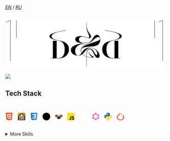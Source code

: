 ###### [EN] / [RU]

[![Image of text that says 'Des and Dev'. Uses font Black Mamba by Swiss Typefaces.](./images/banner.svg 'Des and Dev')](https://github.com/mevius6)

<!-- [![Visits Badge](https://badges.pufler.dev/visits/mevius6/mevius6)](https://github.com/mevius6) -->
![](https://img.shields.io/github/watchers/mevius6/mevius6?label=👁&color=000)

<!--[![Tech Stack](https://github-readme-stats.vercel.app/api/top-langs/?username=mevius6&title_color=24292e&text_color=24292e&border_color=eeff89&bg_color=135,eeff89,eeff8975,eeff8925&locale=en&border_radius=8&layout=compact&card_width=320&langs_count=10&custom_title=Tech+Stack)](https://github.com/anuraghazra/github-readme-stats)-->

## Tech Stack

<br>

<p align="left">
  <a href="https://html.spec.whatwg.org">
    <img alt="html5" title="HTML" src="./images/badges/html5.svg" width="24" height="24"></a>
  &ensp;
  <a href="https://svgwg.org/svg2-draft/">
    <img alt="svg" title="SVG" src="./images/badges/svglogo.svg" width="24" height="24"></a>
  &ensp;
  <a href="https://www.w3.org/TR/css/">
    <img alt="css" title="CSS" src="./images/badges/css3.svg" width="24" height="24"></a>
  &ensp;
  <a href="https://sass-lang.com/documentation">
    <img alt="sass" title="Sass / SCSS" src="./images/badges/sass-seal.svg" width="24" height="24"></a>
  &ensp;
  <a href="https://pugjs.org">
    <img alt="pug" title="Pug" src="./images/badges/pug.svg" width="24" height="24"></a>
  &ensp;
  <a href="https://tc39.es/ecma262/">
    <img alt="js" title="Vanilla" src="./images/badges/js.svg" width="24" height="24"></a>
  &ensp;
  <a href="https://nextjs.org/blog">
    <img alt="nextjs" title="Next.js" src="./images/badges/nextjs.svg" width="24" height="24"></a>
  &ensp;
  <a href="https://spec.graphql.org/draft/">
    <img alt="graphql" title="GraphQL" src="./images/badges/graphql.svg" width="24" height="24"></a>
  &ensp;
  <a href="https://docs.python.org/3/">
    <img alt="python" title="Python" src="./images/badges/python.svg" width="24" height="24"></a>
  &ensp;
  <a href="https://pytorch.org/docs/master/">
    <img alt="pytorch" title="PyTorch" src="./images/badges/pytorch.svg" width="24" height="24"></a>
  &ensp;
  <!-- <a href="https://immersive-web.github.io">
    <img alt="webxr" title="WebXR" src="./images/badges/webxr.svg" width="24" height="24"></a> -->
</p>

<br>

<details>
<summary>More Skills</summary>
<br>

![](https://img.shields.io/badge/Tools-NGINX-informational?style=plastic&logo=nginx&logoColor=white&color=000)
![](https://img.shields.io/badge/Tools-Netlify-informational?style=plastic&logo=netlify&logoColor=white&color=000)
![](https://img.shields.io/badge/Tools-Vercel-informational?style=plastic&logo=vercel&logoColor=white&color=000)
![](https://img.shields.io/badge/Tools-NPM-informational?style=plastic&logo=npm&logoColor=white&color=000)
![](https://img.shields.io/badge/Tools-Postman-informational?style=plastic&logo=Postman&logoColor=white&color=000)
![](https://img.shields.io/badge/Tools-Photoshop-informational?style=plastic&logo=Adobe-Photoshop&logoColor=white&color=000)
![](https://img.shields.io/badge/Tools-Illustrator-informational?style=plastic&logo=Adobe-Illustrator&logoColor=white&color=000)
![](https://img.shields.io/badge/Tools-AdobeXD-informational?style=plastic&logo=Adobe-XD&logoColor=white&color=000)
![](https://img.shields.io/badge/Tools-Figma-informational?style=plastic&logo=Figma&logoColor=white&color=000)
![](https://img.shields.io/badge/Tools-GitHub-informational?style=plastic&logo=GitHub&logoColor=white&color=000)
![](https://img.shields.io/badge/Tools-GitLab-informational?style=plastic&logo=GitLab&logoColor=white&color=000)
![](https://img.shields.io/badge/Tools-Bitbucket-informational?style=plastic&logo=Bitbucket&logoColor=white&color=000)

</details>

<!-- <br>

<p align="center">
  <a href="https://t.me/zen_hoover" alt="Message in Telegram" title="Drop me a __">
    <img src="./images/telegram.svg" width="44" height="44">
  </a>
</p> -->

[EN]: ./README.md
[RU]: ./README.ru.md
